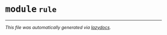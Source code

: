 <!-- markdownlint-disable -->

# <kbd>module</kbd> `rule`








---

_This file was automatically generated via [lazydocs](https://github.com/ml-tooling/lazydocs)._
